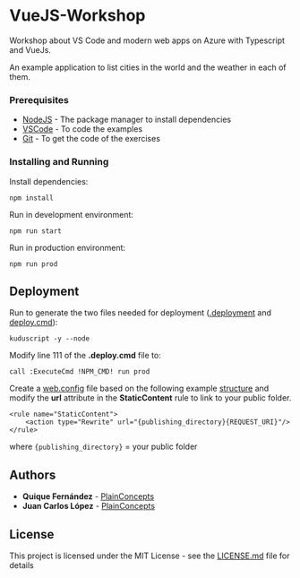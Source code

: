 # VueJS-Workshop

Workshop about VS Code and modern web apps on Azure with Typescript and VueJs.

An example application to list cities in the world and the weather in each of them.

### Prerequisites

* [NodeJS](https://nodejs.org/es/) - The package manager to install dependencies
* [VSCode](https://code.visualstudio.com/Download) - To code the examples
* [Git](https://git-scm.com/) - To get the code of the exercises

### Installing and Running

Install dependencies:

```
npm install
```

Run in development environment:

```
npm run start
```

Run in production environment:

```
npm run prod
```

## Deployment

Run to generate the two files needed for deployment ([.deployment](.deployment) and [deploy.cmd](deploy.cmd)):

`kuduscript -y --node`

Modify line 111 of the **.deploy.cmd** file to:

```
call :ExecuteCmd !NPM_CMD! run prod
```

Create a [web.config](web.config) file based on the following example [structure](https://github.com/projectkudu/kudu/wiki/Using-a-custom-web.config-for-Node-apps) and modify the **url** attribute in the **StaticContent** rule to link to your public folder.

```
<rule name="StaticContent">
    <action type="Rewrite" url="{publishing_directory}{REQUEST_URI}"/>
</rule>
```

where `{publishing_directory}` = your public folder

## Authors

* **Quique Fernández** - [PlainConcepts](https://github.com/PlainConcepts)
* **Juan Carlos López** - [PlainConcepts](https://github.com/PlainConcepts)

## License

This project is licensed under the MIT License - see the [LICENSE.md](LICENSE) file for details
